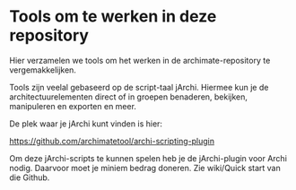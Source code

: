 # Tools om te werken in deze repository

Hier verzamelen we tools om het werken in de archimate-repository te vergemakkelijken. 

Tools zijn veelal gebaseerd op de script-taal jArchi. Hiermee kun je de architectuurelementen direct of in groepen benaderen, bekijken, manipuleren en exporten en meer.

De plek waar je jArchi kunt vinden is hier:

https://github.com/archimatetool/archi-scripting-plugin

Om deze jArchi-scripts te kunnen spelen heb je de jArchi-plugin voor Archi nodig. Daarvoor moet je miniem bedrag doneren. Zie wiki/Quick start van die Github.
